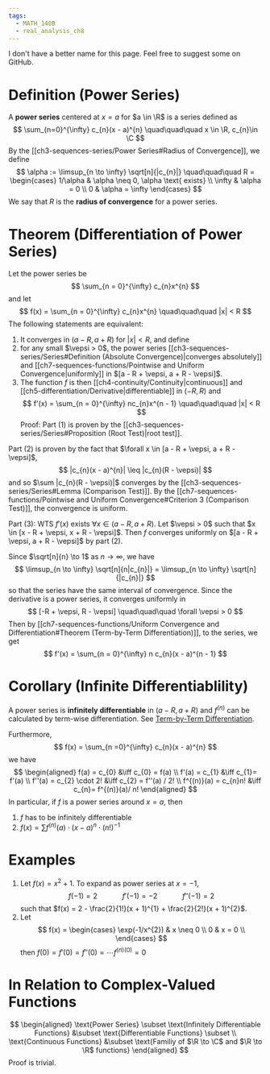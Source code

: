 ```yaml
---
tags:
  - MATH_140B
  - real_analysis_ch8
---
```

I don't have a better name for this page. Feel free to suggest some on GitHub. 

# Definition (Power Series)
A **power series** centered at $x = a$ for $a \in \R$ is a series defined as 
$$
\sum_{n=0}^{\infty} c_{n}(x - a)^{n} 
\quad\quad\quad x \in \R, c_{n}\in \C
$$
By the [[ch3-sequences-series/Power Series#Radius of Convergence]], we define
$$
\alpha := \limsup_{n \to \infty} \sqrt[n]{|c_{n}|} 
\quad\quad\quad
R = \begin{cases}
1/\alpha & \alpha \neq 0, \alpha \text{ exists} \\
\infty & \alpha = 0 \\ 
0 & \alpha = \infty
\end{cases}
$$
We say that $R$ is the **radius of convergence** for a power series. 

# Theorem (Differentiation of Power Series)
Let the power series be 
$$
\sum_{n = 0}^{\infty} c_{n}x^{n}
$$
and let 
$$
f(x) = \sum_{n = 0}^{\infty} c_{n}x^{n} 
\quad\quad\quad
|x| < R
$$
The following statements are equivalent:
1. It converges in $(a - R, a + R)$  for $|x| < R$, and define 
2. for any small $\vepsi > 0$, the power series [[ch3-sequences-series/Series#Definition (Absolute Convergence)|converges absolutely]] and [[ch7-sequences-functions/Pointwise and Uniform Convergence|uniformly]] in $[a - R + \vepsi, a + R - \vepsi]$. 
3. The function $f$ is then [[ch4-continuity/Continuity|continuous]] and [[ch5-differentiation/Derivative|differentiable]] in $(-R, R)$ and 
$$
f'(x) = \sum_{n = 0}^{\infty} nc_{n}x^{n - 1} 
\quad\quad\quad
|x| < R
$$
Proof: 
Part $(1)$ is proven by the [[ch3-sequences-series/Series#Proposition (Root Test)|root test]].

Part $(2)$ is proven by the fact that $\forall x \in [a - R + \vepsi, a + R - \vepsi]$, 
$$
|c_{n}(x - a)^{n}| \leq |c_{n}(R - \vepsi)|
$$
and so $\sum |c_{n}(R - \vepsi)|$ converges by the [[ch3-sequences-series/Series#Lemma (Comparison Test)]]. By the [[ch7-sequences-functions/Pointwise and Uniform Convergence#Criterion 3 (Comparison Test)]], the convergence is uniform. 

Part $(3)$:
WTS $f'(x)$ exists $\forall x \in (a - R, a + R)$. Let $\vepsi > 0$ such that $x \in [x - R + \vepsi, x + R - \vepsi]$. Then $f$ converges uniformly on $[a - R + \vepsi, a + R - \vepsi]$ by part $(2)$. 

Since $\sqrt[n]{n} \to 1$ as $n \to \infty$, we have 
$$
\limsup_{n \to \infty} \sqrt[n]{n|c_{n}|} = \limsup_{n \to \infty} \sqrt[n]{|c_{n}|}
$$
so that the series have the same interval of convergence. Since the derivative is a power series, it converges uniformly in 
$$
[-R + \vepsi, R - \vepsi] 
\quad\quad\quad \forall \vepsi > 0
$$
Then by [[ch7-sequences-functions/Uniform Convergence and Differentiation#Theorem (Term-by-Term Differentiation)]], to the series, we get 
$$
f'(x) = \sum_{n = 0}^{\infty} n c_{n}(x - a)^{n - 1}
$$

# Corollary (Infinite Differentiablility)
A power series is **infinitely differentiable** in $(a - R, a + R)$ and $f^{(n)}$ can be calculated by term-wise differentiation. See [Term-by-Term Differentiation](../ch7-sequences-functions/Uniform%20Convergence%20and%20Differentiation.md#theorem-term-by-term-differentiation). 

Furthermore, 
$$
f(x) = \sum_{n  =0}^{\infty} c_{n}(x - a)^{n}
$$
we have 
$$
\begin{aligned}
f(a) = c_{0} &\iff c_{0} = f(a) \\ 
f'(a) = c_{1} &\iff c_{1}= f'(a) \\ 
f''(a) = c_{2} \cdot 2! &\iff c_{2} = f''(a) / 2! \\ 
f^{(n)}(a) = c_{n}n! &\iff c_{n}= f^{(n)}(a)/ n!
\end{aligned}
$$
In particular, if $f$ is a power series around $x = a$, then 
1. $f$ has to be infinitely differentiable
2. $f(x) = \sum f^{(n)}(a) \cdot (x - a)^{n} \cdot (n!)^{-1}$ 

# Examples
1. Let $f(x) = x^{2}+ 1$. To expand as power series at $x = -1$, 
	$$
	f(-1) = 2 
	\quad\quad\quad
	f'(-1) = -2 
	\quad\quad\quad
	f''(-1) = 2
	$$
	such that $f(x) = 2 - \frac{2}{1!}(x + 1)^{1} + \frac{2}{2!}(x + 1)^{2}$. 
2. Let 
	$$
	f(x) = \begin{cases}
	\exp(-1/x^{2})  & x \neq 0 \\
    0  & x = 0 \\
 \end{cases}
	$$
	then $f(0) = f'(0) = f''(0) = \cdots f^{(n)(0)} = 0$ 
	
# In Relation to Complex-Valued Functions
$$
\begin{aligned}
\text{Power Series} 
\subset 
\text{Infinitely Differentiable Functions} 
&\subset 
\text{Differentiable Functions} 
\subset \\
\text{Continuous Functions}
&\subset 
\text{Familiy of $\R \to \C$ and $\R \to \R$ functions}
\end{aligned}
$$
Proof is trivial. 